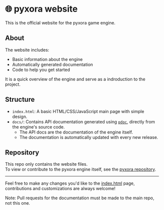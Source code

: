 # 🌐 pyxora website

This is the official website for the pyxora game engine.

## About

The website includes:
- Basic information about the engine
- Automatically generated documentation
- Code to help you get started

It is a quick overview of the engine and serve as a indroduction to the project.

## Structure

- `index.html`: A basic HTML/CSS/JavaScript main page with simple design.
- `docs/`: Contains API documentation generated using [`pdoc`](https://github.com/mitmproxy/pdoc), directly from the engine's source code.
  - The API docs are the documentation of the engine itself.
  - The documentation is automatically updated with every new release.


## Repository

This repo only contains the website files.  
To view or contribute to the pyxora engine itself, see the [pyxora repository](https://github.com/pyxora/pyxora).

---

Feel free to make any changes you'd like to the [index.html](/index.html) page, contributions and customizations are always welcome!

Note: Pull requests for the documentation must be made to the main repo, not this one.
